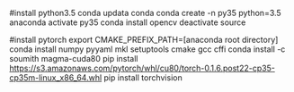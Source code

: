 #install python3.5
conda updata conda
conda create -n py35 python=3.5 anaconda
activate py35
conda install opencv
deactivate source

#install pytorch
export CMAKE_PREFIX_PATH=[anaconda root directory]
conda install numpy pyyaml mkl setuptools cmake gcc cffi
conda install -c soumith magma-cuda80 
pip install https://s3.amazonaws.com/pytorch/whl/cu80/torch-0.1.6.post22-cp35-cp35m-linux_x86_64.whl
pip install torchvision

